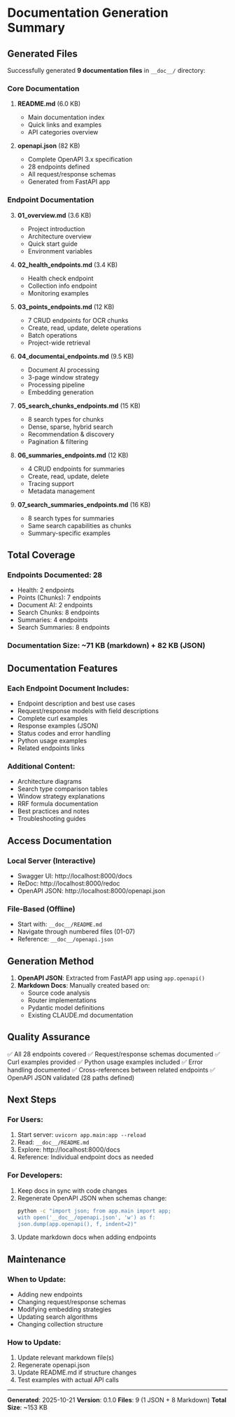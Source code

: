 # Documentation Generation Summary

## Generated Files

Successfully generated **9 documentation files** in `__doc__/` directory:

### Core Documentation
1. **README.md** (6.0 KB)
   - Main documentation index
   - Quick links and examples
   - API categories overview

2. **openapi.json** (82 KB)
   - Complete OpenAPI 3.x specification
   - 28 endpoints defined
   - All request/response schemas
   - Generated from FastAPI app

### Endpoint Documentation
3. **01_overview.md** (3.6 KB)
   - Project introduction
   - Architecture overview
   - Quick start guide
   - Environment variables

4. **02_health_endpoints.md** (3.4 KB)
   - Health check endpoint
   - Collection info endpoint
   - Monitoring examples

5. **03_points_endpoints.md** (12 KB)
   - 7 CRUD endpoints for OCR chunks
   - Create, read, update, delete operations
   - Batch operations
   - Project-wide retrieval

6. **04_documentai_endpoints.md** (9.5 KB)
   - Document AI processing
   - 3-page window strategy
   - Processing pipeline
   - Embedding generation

7. **05_search_chunks_endpoints.md** (15 KB)
   - 8 search types for chunks
   - Dense, sparse, hybrid search
   - Recommendation & discovery
   - Pagination & filtering

8. **06_summaries_endpoints.md** (12 KB)
   - 4 CRUD endpoints for summaries
   - Create, read, update, delete
   - Tracing support
   - Metadata management

9. **07_search_summaries_endpoints.md** (16 KB)
   - 8 search types for summaries
   - Same search capabilities as chunks
   - Summary-specific examples

## Total Coverage

### Endpoints Documented: 28
- Health: 2 endpoints
- Points (Chunks): 7 endpoints
- Document AI: 2 endpoints
- Search Chunks: 8 endpoints
- Summaries: 4 endpoints
- Search Summaries: 8 endpoints

### Documentation Size: ~71 KB (markdown) + 82 KB (JSON)

## Documentation Features

### Each Endpoint Document Includes:
- Endpoint description and best use cases
- Request/response models with field descriptions
- Complete curl examples
- Response examples (JSON)
- Status codes and error handling
- Python usage examples
- Related endpoints links

### Additional Content:
- Architecture diagrams
- Search type comparison tables
- Window strategy explanations
- RRF formula documentation
- Best practices and notes
- Troubleshooting guides

## Access Documentation

### Local Server (Interactive)
- Swagger UI: http://localhost:8000/docs
- ReDoc: http://localhost:8000/redoc
- OpenAPI JSON: http://localhost:8000/openapi.json

### File-Based (Offline)
- Start with: `__doc__/README.md`
- Navigate through numbered files (01-07)
- Reference: `__doc__/openapi.json`

## Generation Method

1. **OpenAPI JSON**: Extracted from FastAPI app using `app.openapi()`
2. **Markdown Docs**: Manually created based on:
   - Source code analysis
   - Router implementations
   - Pydantic model definitions
   - Existing CLAUDE.md documentation

## Quality Assurance

✅ All 28 endpoints covered
✅ Request/response schemas documented
✅ Curl examples provided
✅ Python usage examples included
✅ Error handling documented
✅ Cross-references between related endpoints
✅ OpenAPI JSON validated (28 paths defined)

## Next Steps

### For Users:
1. Start server: `uvicorn app.main:app --reload`
2. Read: `__doc__/README.md`
3. Explore: http://localhost:8000/docs
4. Reference: Individual endpoint docs as needed

### For Developers:
1. Keep docs in sync with code changes
2. Regenerate OpenAPI JSON when schemas change:
   ```bash
   python -c "import json; from app.main import app; 
   with open('__doc__/openapi.json', 'w') as f: 
   json.dump(app.openapi(), f, indent=2)"
   ```
3. Update markdown docs when adding endpoints

## Maintenance

### When to Update:
- Adding new endpoints
- Changing request/response schemas
- Modifying embedding strategies
- Updating search algorithms
- Changing collection structure

### How to Update:
1. Update relevant markdown file(s)
2. Regenerate openapi.json
3. Update README.md if structure changes
4. Test examples with actual API calls

---

**Generated**: 2025-10-21
**Version**: 0.1.0
**Files**: 9 (1 JSON + 8 Markdown)
**Total Size**: ~153 KB
